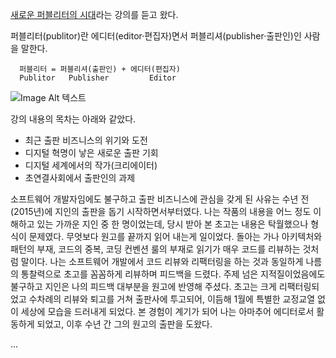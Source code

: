 


[새로운 퍼블리터의 시대](https://blog.naver.com/khhan21/222782717020)라는 강의를 듣고 왔다.

퍼블리터(publitor)란 에디터(editor·편집자)면서 퍼블리셔(publisher·출판인)인 사람을 말한다.

```
  퍼블리터 = 퍼블리셔(출판인) + 에디터(편집자)  
  Publitor   Publisher         Editor
```

![Image Alt 텍스트](https://postfiles.pstatic.net/MjAyMjA2MjFfMTQ4/MDAxNjU1ODAwMTM3Nzc2.UCAW67HtooOhiZl8rhpQKJTFSOGMclIKYdv5DY1Rmqgg.zMQJ3y4Aym-2P6cip54_TIqChs4EUovwIwQC9w_pj_0g.JPEG.khhan21/%ED%8A%B9%EA%B0%95%ED%99%8D%EB%B3%B4_%EC%9B%B9%EC%9E%90%EB%B3%B4.jpg?type=w580)

강의 내용의 목차는 아래와 같았다. 

- 최근 출판 비즈니스의 위기와 도전
- 디지털 혁명이 낳은 새로운 출판 기회  
- 디지털 세계에서의 작가(크리에이터)
- 초연결사회에서 출판인의 과제

소프트웨어 개발자임에도 불구하고 출판 비즈니스에 관심을 갖게 된 사유는 수년 전(2015년)에 지인의 출판을 돕기 시작하면서부터였다. 나는 작품의 내용을 어느 정도 이해하고 있는 가까운 지인 중 한 명이었는데, 당시 받아 본 초고는 내용은 탁월했으나 형식이 문제였다. 무엇보다 원고를 끝까지 읽어 내는게 일이었다. 돌아는 가나 아키텍처와 패턴의 부재, 코드의 중복, 코딩 컨벤션 룰의 부재로 읽기가 매우 코드를 리뷰하는 것처럼 말이다. 나는 소프트웨어 개발에서 코드 리뷰와 리팩터링을 하는 것과 동일하게 나름의 통찰력으로 초고를 꼼꼼하게 리뷰하며 피드백을 드렸다. 주제 넘은 지적질이었음에도 불구하고 지인은 나의 피드백 대부분을 원고에 반영해 주셨다. 초고는 크게 리팩터링되었고 수차례의 리뷰와 퇴고를 거쳐 출판사에 투고되어, 이듬해 1월에 특별한 교정교열 없이 세상에 모습을 드러내게 되었다. 본 경험이 계기가 되어 나는 아마추어 에디터로서 활동하게 되었고, 이후 수년 간 그의 원고의 출판을 도왔다.

...
